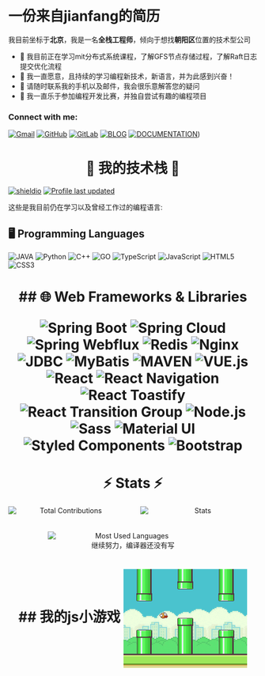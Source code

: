 # 一份来自jianfang的简历

我目前坐标于**北京**，我是一名**全栈工程师**，倾向于想找**朝阳区**位置的技术型公司

- 🔭 我目前正在学习mit分布式系统课程，了解GFS节点存储过程，了解Raft日志提交优化流程
- 🌱 我一直愿意，且持续的学习编程新技术，新语言，并为此感到兴奋！
- 💬 请随时联系我的手机以及邮件，我会很乐意解答您的疑问
- 🐾 我一直乐于参加编程开发比赛，并独自尝试有趣的编程项目

### Connect with me:

[![Gmail](https://img.shields.io/badge/-Gmail-D14836?style=for-the-badge&logo=gmail&logoColor=white)](mailto:jianfang1025@gmail.com)
[![GitHub](https://img.shields.io/badge/-GitHub-181717?style=for-the-badge&logo=github&logoColor=white)]((https://github.com/yikun1025))
[![GitLab](https://img.shields.io/badge/GitLab-330F63?style=for-the-badge&logo=gitlab&logoColor=white)](https://github.com/yikun1025)
[![BLOG](https://img.shields.io/badge/-BLOG-FE7A16?style=for-the-badge&logo=blog&logoColor=white)](https://yikun1025.github.io)
[![DOCUMENTATION](https://img.shields.io/badge/-DOCUMENTATION-212121?style=for-the-badge&logo=documentation&logoColor=white)]((https://blog.eny.li)](https://github.com/yikun1025/Documentation)https://github.com/yikun1025/Documentation))

<h1 align="center">🚀 我的技术栈 🚀</h1>

[![shieldio](https://img.shields.io/badge/Technology%20Stack-2023-blueviolet.svg)](https://github.com/adrianosferreira)
[![Profile last updated](https://img.shields.io/github/last-commit/yikun1025/resume/main?label=Last%20updated&style=flat)]((https://github.com/yikun1025/resume/commits))

这些是我目前仍在学习以及曾经工作过的编程语言:

## 🖥️ Programming Languages

![JAVA](https://img.shields.io/badge/Java-ED8B00?style=for-the-badge&logo=openjdk&logoColor=white)
![Python](https://img.shields.io/badge/-Python-3776AB?style=for-the-badge&logo=python&logoColor=ffffff)
![C++](https://img.shields.io/badge/-C++-00599C?style=for-the-badge&logo=cplusplus&logoColor=ffffff)
![GO](https://img.shields.io/badge/Go-00ADD8?style=for-the-badge&logo=go&logoColor=white)
![TypeScript](https://img.shields.io/badge/-TypeScript-3178C6?style=for-the-badge&logo=typescript&logoColor=ffffff)
![JavaScript](https://img.shields.io/badge/-JavaScript-F7DF1E?style=for-the-badge&logo=javascript&logoColor=000000)
![HTML5](https://img.shields.io/badge/-HTML5-E34F26?style=for-the-badge&logo=html5&logoColor=ffffff)
![CSS3](https://img.shields.io/badge/-CSS3-1572B6?style=for-the-badge&logo=css3&logoColor=ffffff)

<h1 align="center">## 🌐 Web Frameworks & Libraries


![Spring Boot](https://img.shields.io/badge/SpringBoot-6DB33F?style=for-the-badge&logo=spring&logoColor=white)
![Spring Cloud](https://img.shields.io/badge/SpringCloud-6DB33F?style=for-the-badge&logo=spring&logoColor=white)
![Spring Webflux](https://img.shields.io/badge/SpringWebflux-6DB33F?style=for-the-badge&logo=spring&logoColor=white)
![Redis](https://img.shields.io/badge/redis-%23DD0031.svg?&style=for-the-badge&logo=redis&logoColor=white)
![Nginx](https://img.shields.io/badge/-nginx-764ABC?style=for-the-badge&logo=nginx&logoColor=ffffff)
![JDBC](https://img.shields.io/badge/-jdbc-764ABC?style=for-the-badge&logo=jdbc&logoColor=ffffff)
![MyBatis](https://img.shields.io/badge/-mybatis-5DA3FA?style=for-the-badge&logo=mybatis&logoColor=ffffff)
![MAVEN](https://img.shields.io/badge/-Maven-CA4245?style=for-the-badge&logo=maven&logoColor=ffffff)
![VUE.js](https://img.shields.io/badge/Vue.js-35495E?style=for-the-badge&logo=vue.js&logoColor=4FC08D)
![React](https://img.shields.io/badge/-React-61DAFB?style=for-the-badge&logo=react&logoColor=ffffff)
![React Navigation](https://img.shields.io/badge/-React_Navigation-61DAFB?style=for-the-badge&logo=react&logoColor=ffffff)
![React Toastify](https://img.shields.io/badge/-React_Toastify-61DAFB?style=for-the-badge&logo=react&logoColor=ffffff)
![React Transition Group](https://img.shields.io/badge/-React_Transition_Group-61DAFB?style=for-the-badge&logo=react&logoColor=ffffff)
![Node.js](https://img.shields.io/badge/-Node.js-339933?style=for-the-badge&logo=node.js&logoColor=ffffff)
![Sass](https://img.shields.io/badge/-Sass-CC6699?style=for-the-badge&logo=sass&logoColor=ffffff)
![Material UI](https://img.shields.io/badge/-Material_UI-0081CB?style=for-the-badge&logo=materialui&logoColor=ffffff)
![Styled Components](https://img.shields.io/badge/-Styled_Components-DB7093?style=for-the-badge&logo=styledcomponents&logoColor=ffffff)
![Bootstrap](https://img.shields.io/badge/-Bootstrap-7952B3?style=for-the-badge&logo=bootstrap&logoColor=ffffff)

<h1 align="center">⚡ Stats ⚡</h1>

<div align="center">
  <div style="display: flex; justify-content: center;">
    <img width="390" src="https://github-readme-streak-stats.herokuapp.com/?user=yikun1025&theme=react&border=61dafb&hide_border=true" alt="Total Contributions" style="margin-right: 15px;" />
    <img width="390" src="https://github-readme-stats.vercel.app/api?username=yikun1025&show_icons=true&theme=react&border_color=61dafb&hide_border=true" alt="Stats" style="margin-left: 15px;" />
  </div>
  <br><br>
  <div style="display: flex; justify-content: center; align-items: center;">
    <img width="325" src="https://github-readme-stats.vercel.app/api/top-langs/?username=yikun1025&hide=Jupyter%20Notebook,Cuda&title_color=61dafb&text_color=ffffff&icon_color=61dafb&bg_color=20232a&langs_count=8&layout=compact&border_color=61dafb&hide_border=true" alt="Most Used Languages" style="margin-right: 20px;" />
  </div>
  <span>继续努力，编译器还没有写</span>
</div>

<h1 align="center">## 我的js小游戏
<img align="center" src="flappybird.gif" width="250">



